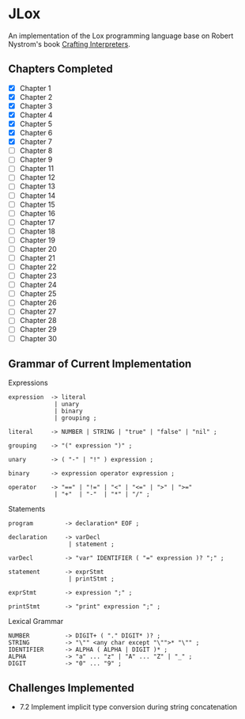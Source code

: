 # JLox

An implementation of the Lox programming language base on
Robert Nystrom's book [Crafting Interpreters](https://craftinginterpreters.com).

## Chapters Completed

- [x] Chapter 1
- [x] Chapter 2
- [x] Chapter 3
- [x] Chapter 4
- [x] Chapter 5
- [x] Chapter 6
- [x] Chapter 7
- [ ] Chapter 8
- [ ] Chapter 9
- [ ] Chapter 11
- [ ] Chapter 12
- [ ] Chapter 13
- [ ] Chapter 14
- [ ] Chapter 15
- [ ] Chapter 16
- [ ] Chapter 17
- [ ] Chapter 18
- [ ] Chapter 19
- [ ] Chapter 20
- [ ] Chapter 21
- [ ] Chapter 22
- [ ] Chapter 23
- [ ] Chapter 24
- [ ] Chapter 25
- [ ] Chapter 26
- [ ] Chapter 27
- [ ] Chapter 28
- [ ] Chapter 29
- [ ] Chapter 30

## Grammar of Current Implementation

Expressions

```
expression  -> literal
             | unary
             | binary
             | grouping ;
             
literal     -> NUMBER | STRING | "true" | "false" | "nil" ;

grouping    -> "(" expression ")" ;

unary       -> ( "-" | "!" ) expression ;

binary      -> expression operator expression ;

operator    -> "==" | "!=" | "<" | "<=" | ">" | ">="
             | "+"  | "-"  | "*" | "/" ;
```

Statements

```
program         -> declaration* EOF ;

declaration     -> varDecl
                 | statement ;
                 
varDecl         -> "var" IDENTIFIER ( "=" expression )? ";" ;

statement       -> exprStmt
                 | printStmt ;
                 
exprStmt        -> expression ";" ;

printStmt       -> "print" expression ";" ;
```

Lexical Grammar

```
NUMBER          -> DIGIT+ ( "." DIGIT* )? ;
STRING          -> "\"" <any char except "\"">* "\"" ;
IDENTIFIER      -> ALPHA ( ALPHA | DIGIT )* ;
ALPHA           -> "a" ... "z" | "A" ... "Z" | "_" ;
DIGIT           -> "0" ... "9" ;
```

## Challenges Implemented
- 7.2 Implement implicit type conversion during string concatenation